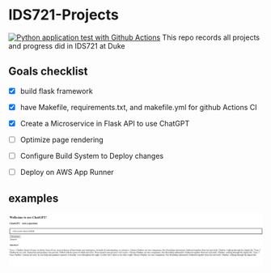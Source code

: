 # IDS721-Projects
[![Python application test with Github Actions](https://github.com/YZWarren/IDS721-Projects/actions/workflows/main.yml/badge.svg)](https://github.com/YZWarren/IDS721-Projects/actions/workflows/main.yml)
This repo records all projects and progress did in IDS721 at Duke

## Goals checklist
- [x] build flask framework
- [x] have Makefile, requirements.txt, and makefile.yml for github Actions CI
- [x] Create a Microservice in Flask API to use ChatGPT
- [ ] Optimize page rendering
- [ ] Configure Build System to Deploy changes
- [ ] Deploy on AWS App Runner


## examples
![](assets/example_chatgpt.png)

